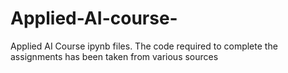 # Applied-AI-course-
Applied AI Course ipynb files.
The code required to complete the assignments has been taken from various sources
